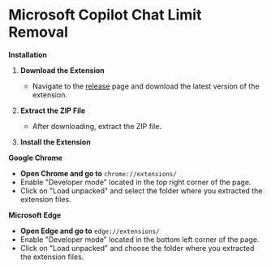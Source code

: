# Microsoft Copilot Chat Limit Removal

**Installation**

1. **Download the Extension**
   - Navigate to the [release](https://github.com/Rifai420/Microsoft-Copilot-Chat-Limit-Removal-/releases/tag/bing) page and download the latest version of the extension.
  
2. **Extract the ZIP File**
   - After downloading, extract the ZIP file.
  
3. **Install the Extension**

**Google Chrome**

- **Open Chrome and go to** `chrome://extensions/`
- Enable "Developer mode" located in the top right corner of the page.
- Click on "Load unpacked" and select the folder where you extracted the extension files.

**Microsoft Edge**

- **Open Edge and go to** `edge://extensions/`
- Enable "Developer mode" located in the bottom left corner of the page.
- Click on "Load unpacked" and choose the folder where you extracted the extension files.
